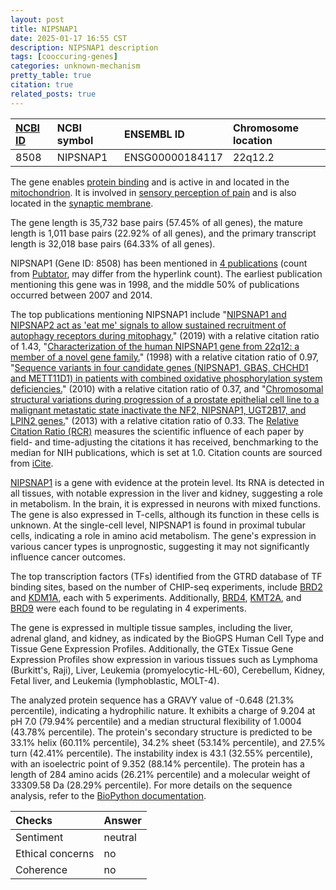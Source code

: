 ```yaml
---
layout: post
title: NIPSNAP1
date: 2025-01-17 16:55 CST
description: NIPSNAP1 description
tags: [cooccuring-genes]
categories: unknown-mechanism
pretty_table: true
citation: true
related_posts: true
---
```




| [NCBI ID](https://www.ncbi.nlm.nih.gov/gene/8508) | NCBI symbol | ENSEMBL ID | Chromosome location |
| :-------- | :------- | :-------- | :------- |
| 8508  | NIPSNAP1 | ENSG00000184117 | 22q12.2 |



The gene enables [protein binding](https://amigo.geneontology.org/amigo/term/GO:0005515) and is active in and located in the [mitochondrion](https://amigo.geneontology.org/amigo/term/GO:0005739). It is involved in [sensory perception of pain](https://amigo.geneontology.org/amigo/term/GO:0019233) and is also located in the [synaptic membrane](https://amigo.geneontology.org/amigo/term/GO:0097060).


The gene length is 35,732 base pairs (57.45% of all genes), the mature length is 1,011 base pairs (22.92% of all genes), and the primary transcript length is 32,018 base pairs (64.33% of all genes).


NIPSNAP1 (Gene ID: 8508) has been mentioned in [4 publications](https://pubmed.ncbi.nlm.nih.gov/?term=%22NIPSNAP1%22) (count from [Pubtator](https://academic.oup.com/nar/article/47/W1/W587/5494727), may differ from the hyperlink count). The earliest publication mentioning this gene was in 1998, and the middle 50% of publications occurred between 2007 and 2014.


The top publications mentioning NIPSNAP1 include "[NIPSNAP1 and NIPSNAP2 act as 'eat me' signals to allow sustained recruitment of autophagy receptors during mitophagy.](https://pubmed.ncbi.nlm.nih.gov/31251109)" (2019) with a relative citation ratio of 1.43, "[Characterization of the human NIPSNAP1 gene from 22q12: a member of a novel gene family.](https://pubmed.ncbi.nlm.nih.gov/9661659)" (1998) with a relative citation ratio of 0.97, "[Sequence variants in four candidate genes (NIPSNAP1, GBAS, CHCHD1 and METT11D1) in patients with combined oxidative phosphorylation system deficiencies.](https://pubmed.ncbi.nlm.nih.gov/24137763)" (2010) with a relative citation ratio of 0.37, and "[Chromosomal structural variations during progression of a prostate epithelial cell line to a malignant metastatic state inactivate the NF2, NIPSNAP1, UGT2B17, and LPIN2 genes.](https://pubmed.ncbi.nlm.nih.gov/23792589)" (2013) with a relative citation ratio of 0.33. The [Relative Citation Ratio (RCR)](https://journals.plos.org/plosbiology/article?id=10.1371/journal.pbio.1002541) measures the scientific influence of each paper by field- and time-adjusting the citations it has received, benchmarking to the median for NIH publications, which is set at 1.0. Citation counts are sourced from [iCite](https://icite.od.nih.gov).


[NIPSNAP1](https://www.proteinatlas.org/ENSG00000184117-NIPSNAP1) is a gene with evidence at the protein level. Its RNA is detected in all tissues, with notable expression in the liver and kidney, suggesting a role in metabolism. In the brain, it is expressed in neurons with mixed functions. The gene is also expressed in T-cells, although its function in these cells is unknown. At the single-cell level, NIPSNAP1 is found in proximal tubular cells, indicating a role in amino acid metabolism. The gene's expression in various cancer types is unprognostic, suggesting it may not significantly influence cancer outcomes.


The top transcription factors (TFs) identified from the GTRD database of TF binding sites, based on the number of CHIP-seq experiments, include [BRD2](https://www.ncbi.nlm.nih.gov/gene/6046) and [KDM1A](https://www.ncbi.nlm.nih.gov/gene/23028), each with 5 experiments. Additionally, [BRD4](https://www.ncbi.nlm.nih.gov/gene/23476), [KMT2A](https://www.ncbi.nlm.nih.gov/gene/4297), and [BRD9](https://www.ncbi.nlm.nih.gov/gene/65980) were each found to be regulating in 4 experiments.





The gene is expressed in multiple tissue samples, including the liver, adrenal gland, and kidney, as indicated by the BioGPS Human Cell Type and Tissue Gene Expression Profiles. Additionally, the GTEx Tissue Gene Expression Profiles show expression in various tissues such as Lymphoma (Burkitt's, Raji), Liver, Leukemia (promyelocytic-HL-60), Cerebellum, Kidney, Fetal liver, and Leukemia (lymphoblastic, MOLT-4).




The analyzed protein sequence has a GRAVY value of -0.648 (21.3% percentile), indicating a hydrophilic nature. It exhibits a charge of 9.204 at pH 7.0 (79.94% percentile) and a median structural flexibility of 1.0004 (43.78% percentile). The protein's secondary structure is predicted to be 33.1% helix (60.11% percentile), 34.2% sheet (53.14% percentile), and 27.5% turn (42.41% percentile). The instability index is 43.1 (32.55% percentile), with an isoelectric point of 9.352 (88.14% percentile). The protein has a length of 284 amino acids (26.21% percentile) and a molecular weight of 33309.58 Da (28.29% percentile). For more details on the sequence analysis, refer to the [BioPython documentation](https://biopython.org/docs/1.75/api/Bio.SeqUtils.ProtParam.html).





| Checks    | Answer |
| :-------- | :------- |
| Sentiment  | neutral   |
| Ethical concerns | no     |
| Coherence    | no    |